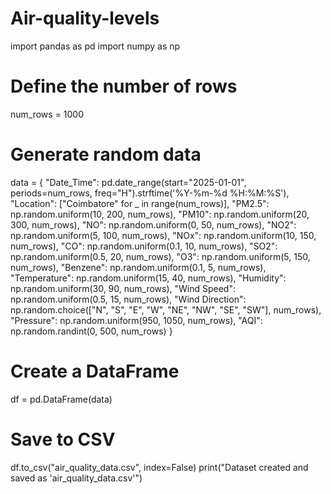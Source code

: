 # Air-quality-levels
import pandas as pd
import numpy as np

# Define the number of rows
num_rows = 1000

# Generate random data
data = {
    "Date_Time": pd.date_range(start="2025-01-01", periods=num_rows, freq="H").strftime('%Y-%m-%d %H:%M:%S'),
    "Location": ["Coimbatore" for _ in range(num_rows)],
    "PM2.5": np.random.uniform(10, 200, num_rows),
    "PM10": np.random.uniform(20, 300, num_rows),
    "NO": np.random.uniform(0, 50, num_rows),
    "NO2": np.random.uniform(5, 100, num_rows),
    "NOx": np.random.uniform(10, 150, num_rows),
    "CO": np.random.uniform(0.1, 10, num_rows),
    "SO2": np.random.uniform(0.5, 20, num_rows),
    "O3": np.random.uniform(5, 150, num_rows),
    "Benzene": np.random.uniform(0.1, 5, num_rows),
    "Temperature": np.random.uniform(15, 40, num_rows),
    "Humidity": np.random.uniform(30, 90, num_rows),
    "Wind Speed": np.random.uniform(0.5, 15, num_rows),
    "Wind Direction": np.random.choice(["N", "S", "E", "W", "NE", "NW", "SE", "SW"], num_rows),
    "Pressure": np.random.uniform(950, 1050, num_rows),
    "AQI": np.random.randint(0, 500, num_rows)
}

# Create a DataFrame
df = pd.DataFrame(data)

# Save to CSV
df.to_csv("air_quality_data.csv", index=False)
print("Dataset created and saved as 'air_quality_data.csv'")

